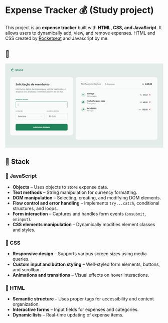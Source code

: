 # Expense Tracker 💰  (Study project)

This project is an **expense tracker** built with **HTML, CSS, and JavaScript**. It allows users to dynamically add, view, and remove expenses. HTML and CSS created by [Rocketseat](https://www.rocketseat.com.br/?utm_source=google&utm_medium=cpc&utm_campaign=lead&utm_term=perpetuo&utm_content=institucional-lead-home-texto-lead-brandkws-none-none-institucional-none-none-br-google&gad_source=1&gclid=CjwKCAiAtYy9BhBcEiwANWQQL_7PJhNk7vjUU2WS5edbdA0Q-JW-9ytiEHPkbCOhkU4Y2gnl6gjFZxoCVxgQAvD_BwE) and Javascript by me.

## 📸  

![Project Screenshot](img/screenshot_refund_page.png) 

## 🚀 Stack  

### 🔹 JavaScript  
- **Objects** – Uses objects to store expense data.  
- **Text methods** – String manipulation for currency formatting.  
- **DOM manipulation** – Selecting, creating, and modifying DOM elements.  
- **Flow control and error handling** – Implements `try...catch`, conditional structures, and loops.  
- **Form interaction** – Captures and handles form events (`onsubmit`, `oninput`).  
- **CSS elements manipulation** – Dynamically modifies element classes and styles.  

### 🎨 CSS  
- **Responsive design** – Supports various screen sizes using media queries.  
- **Custom input and button styling** – Well-styled form elements, buttons, and scrollbar.  
- **Animations and transitions** – Visual effects on hover interactions.  

### 📄 HTML  
- **Semantic structure** – Uses proper tags for accessibility and content organization.  
- **Interactive forms** – Input fields for expenses and categories.  
- **Dynamic lists** – Real-time updating of expense items.   